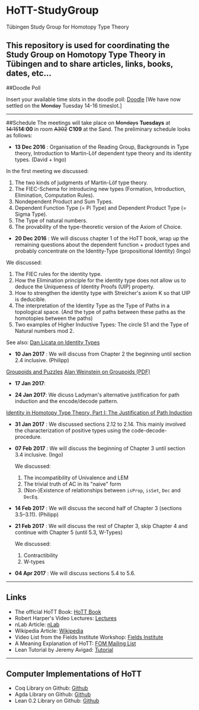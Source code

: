 # HoTT-StudyGroup
Tübingen Study Group for Homotopy Type Theory

This repository is used for coordinating the Study Group on Homotopy Type Theory in Tübingen and to share articles, links, books, dates, etc...
---
##Doodle Poll

Insert your available time slots in the doodle poll: [Doodle](http://doodle.com/poll/pspsxu986q263bhp)
[We have now settled on the <del>Monday</del> Tuesday 14-16 timeslot.]

---
##Schedule
The meetings will take place on <del>Mondays</del> __Tuesdays__  at <del>14:15</del>__14:00__ in room <del>A302</del> __C109__ at the Sand.
The preliminary schedule looks as follows:
  * __13 Dec 2016__ :
  Organisation of the Reading Group, Backgrounds in Type theory, Introduction to Martin-Löf dependent type theory and its identity types. (David + Ingo)
  
  In the first meeting we discussed:

  1. The two kinds of judgments of Martin-Löf type theory.
  2. The FIEC-Schema for introducing new types (Formation, Introduction, Elimination, Computation Rules).
  3. Nondependent Product and Sum Types.
  4. Dependent Function Type (= Pi Type) and Dependent Product Type (= Sigma Type).
  5. The Type of natural numbers.
  6. The provability of the type-theoretic version of the Axiom of Choice.
  
  * __20 Dec 2016__ : We will discuss chapter 1 of the HoTT book, wrap up the remaining questions about the dependent function + product types and probably concentrate on the Identity-Type (propositional Identity) (Ingo)

  We discussed:

  1. The FIEC rules for the identity type.
  2. How the Elimination principle for the identity type does not allow us to deduce the Uniqueness of Identity Proofs (UIP) property.
  3. How to strengthen the identity type with Streicher's axiom K so that UIP is deducible.
  4. The interpretation of the Identity Type as the Type of Paths in a topological space. (And the type of paths between these paths as the homotopies between the paths)
  5. Two examples of Higher Inductive Types: The circle S1 and the Type of Natural numbers mod 2.

  See also:
  [Dan Licata on Identity Types](https://homotopytypetheory.org/2011/04/10/just-kidding-understanding-identity-elimination-in-homotopy-type-theory/)
  
  * __10 Jan 2017__ : We will discuss from Chapter 2 the beginning until section 2.4 inclusive. (Philipp)
  
  [Groupoids and Puzzles](https://cornellmath.wordpress.com/2008/01/27/puzzles-groups-and-groupoids/)
  [Alan Weinstein on Groupoids (PDF)](http://www.ams.org/notices/199607/weinstein.pdf)
  
  * __17 Jan 2017__:
  
  * __24 Jan 2017__: We dicuss Ladyman's alternative justification for path induction and the encode/decode pattern.
  
  [Identity in Homotopy Type Theory, Part I: The Justification of Path Induction](http://philsci-archive.pitt.edu/11079/1/Identity_in_HTT_public.pdf)
  
  * __31 Jan 2017__ : We discussed sections 2.12 to 2.14.
  This mainly involved the characterization of positive types using the code-decode-procedure.

  * __07 Feb 2017__ : We will discuss the beginning of Chapter 3 until section 3.4 inclusive. (Ingo)

    We discussed:
    1. The incompatibility of Univalence and LEM
    2. The trivial truth of AC in its "naive" form
    3. (Non-)Existence of relationships between `isProp`, `isSet`, `Dec` and `DecEq`.

  * __14 Feb 2017__ : We will discuss the second half of Chapter 3 (sections 3.5&ndash;3.11). (Philipp)


  * __21 Feb 2017__ : We will discuss the rest of Chapter 3, skip Chapter 4 and continue with Chapter 5 (until 5.3, W-Types)

    We discussed:
    1. Contractibility
    2. W-types

  * __04 Apr 2017__ : We will discuss sections 5.4 to 5.6.

---

## Links
  * The official HoTT Book: [HoTT Book](https://homotopytypetheory.org/book/)
  * Robert Harper's Video Lectures: [Lectures](https://www.cs.cmu.edu/~rwh/courses/hott/)
  * nLab Article: [nLab](https://ncatlab.org/nlab/show/homotopy+type+theory)
  * Wikipedia Article: [Wikipedia](https://en.wikipedia.org/wiki/Homotopy_type_theory)
  * Video List from the Fields Institute Workshop: [Fields Institute](http://www.fields.utoronto.ca/video-archive/event/2012)
  * A Meaning Explanation of HoTT: [FOM Mailing List](http://www.cs.nyu.edu/pipermail/fom/2017-February/020307.html)
  * Lean Tutorial by Jeremy Avigad: [Tutorial](https://avigad.github.io/logic_and_proof/)


---
## Computer Implementations of HoTT
  * Coq Library on Github: [Github](https://github.com/HoTT/HoTT)
  * Agda Library on Github: [Github](https://github.com/HoTT/HoTT-Agda)
  * Lean 0.2 Library on Github: [Github](https://github.com/leanprover/lean2/tree/master/hott)
